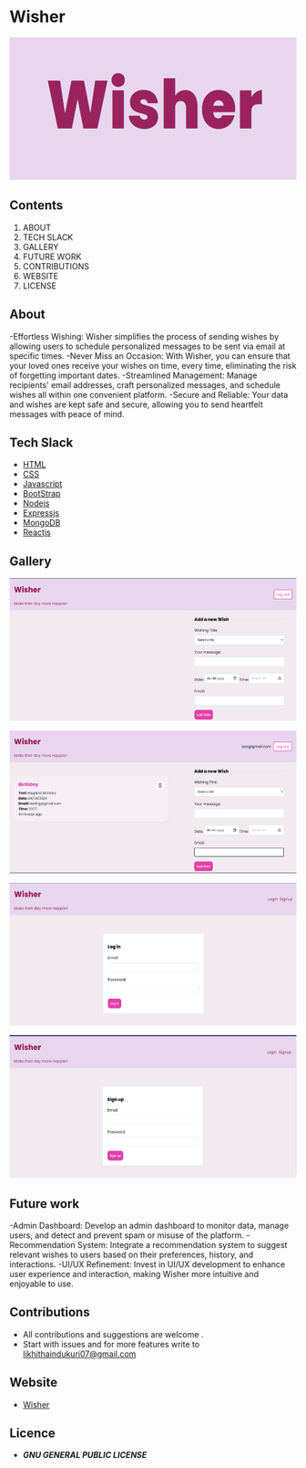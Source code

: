 # Wisher

<p align="center">
    <img src="/frontend/public/1.png" alt="OCR" width="550"  height="250">
</p>


## Contents
1. ABOUT 
2. TECH SLACK
3. GALLERY
4. FUTURE WORK
5. CONTRIBUTIONS
6. WEBSITE 
7. LICENSE


## About
-Effortless Wishing: Wisher simplifies the process of sending wishes by allowing users to schedule personalized messages to be sent via email at specific times.
-Never Miss an Occasion: With Wisher, you can ensure that your loved ones receive your wishes on time, every time, eliminating the risk of forgetting important dates.
-Streamlined Management: Manage recipients' email addresses, craft personalized messages, and schedule wishes all within one convenient platform.
-Secure and Reliable: Your data and wishes are kept safe and secure, allowing you to send heartfelt messages with peace of mind.

## Tech Slack
- [HTML](https://html.com/)
- [CSS](https://www.free-css.com/)
- [Javascript](https://www.javascript.com/)
- [BootStrap](https://getbootstrap.com/)
- [Nodejs](https://nodejs.org/en/)
- [Expressjs](https://expressjs.com/)
- [MongoDB](https://www.mongodb.com/)
- [Reactjs](https://react.dev/)

## Gallery

<p align="center">
    <img src="./frontend/public/2.png" alt="OCR" width="550"  height="250">
</p>
<p align="center">
    <img src="./frontend/public/3.png" alt="OCR" width="550"  height="250">
</p>

<p align="center">
    <img src="./frontend/public/4.png" alt="OCR" width="550"  height="250">
</p>

<p align="center">
    <img src="./frontend/public/5.png" alt="OCR" width="550"  height="250">
</p>

## Future work
-Admin Dashboard: Develop an admin dashboard to monitor data, manage users, and detect and prevent spam or misuse of the platform.
-Recommendation System: Integrate a recommendation system to suggest relevant wishes to users based on their preferences, history, and interactions.
-UI/UX Refinement: Invest in UI/UX development to enhance user experience and interaction, making Wisher more intuitive and enjoyable to use.

## Contributions
- All contributions and suggestions are welcome .
- Start with issues and for more features write to <a href ="mailto:likhithaindukuri07@gmail.com">likhithaindukuri07@gmail.com</a>


## Website

- <a href="">Wisher</a>

## Licence
- ***GNU GENERAL PUBLIC LICENSE***

